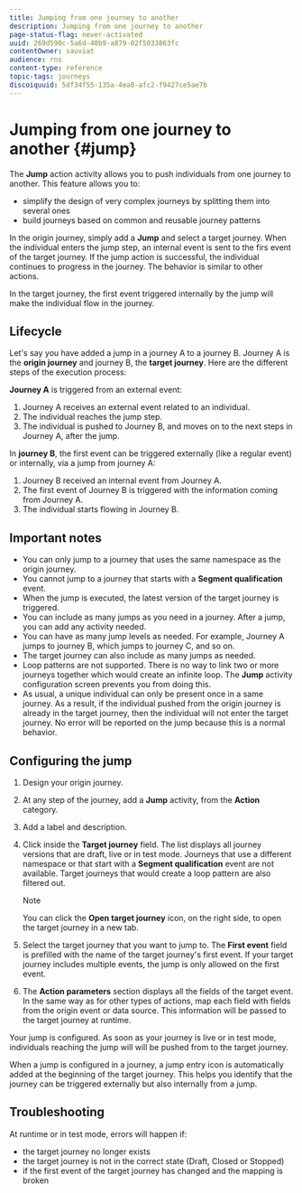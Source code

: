 ```yaml
---
title: Jumping from one journey to another
description: Jumping from one journey to another
page-status-flag: never-activated
uuid: 269d590c-5a6d-40b9-a879-02f5033863fc
contentOwner: sauviat
audience: rns
content-type: reference
topic-tags: journeys
discoiquuid: 5df34f55-135a-4ea8-afc2-f9427ce5ae7b
---
```


# Jumping from one journey to another {#jump}

The **Jump** action activity allows you to push individuals from one journey to another. This feature allows you to:

* simplify the design of very complex journeys by splitting them into several ones  
* build journeys based on common and reusable journey patterns

In the origin journey, simply add a **Jump** and select a target journey. When the individual enters the jump step, an internal event is sent to the firs event of the target journey. If the jump action is successful, the individual continues to progress in the journey. The behavior is similar to other actions.

In the target journey, the first event triggered internally by the jump will make the individual flow in the journey.

## Lifecycle

Let's say you have added a jump in a journey A to a journey B. Journey A is the **origin journey** and journey B, the **target journey**. 
Here are the different steps of the execution process:

**Journey A** is triggered from an external event:

1. Journey A receives an external event related to an individual.
1. The individual reaches the jump step. 
1. The individual is pushed to Journey B, and moves on to the next steps in Journey A, after the jump.

In **journey B**, the first event can be triggered externally (like a regular event) or internally, via a jump from journey A:

1. Journey B received an internal event from Journey A.
1. The first event of Journey B is triggered with the information coming from Journey A.
1. The individual starts flowing in Journey B.

## Important notes

* You can only jump to a journey that uses the same namespace as the origin journey.
* You cannot jump to a journey that starts with a **Segment qualification** event. 
* When the jump is executed, the latest version of the target journey is triggered.
* You can include as many jumps as you need in a journey. After a jump, you can add any activity needed.
* You can have as many jump levels as needed. For example, Journey A jumps to journey B, which jumps to journey C, and so on.
* The target journey can also include as many jumps as needed.
* Loop patterns are not supported. There is no way to link two or more journeys together which would create an infinite loop. The **Jump** activity configuration screen prevents you from doing this.
* As usual, a unique individual can only be present once in a same journey. As a result, if the individual pushed from the origin journey is already in the target journey, then the individual will not enter the target journey. No error will be reported on the jump because this is a normal behavior.

## Configuring the jump

1. Design your origin journey.
1. At any step of the journey, add a **Jump** activity, from the **Action** category. 
1. Add a label and description.
1. Click inside the **Target journey** field. 
   The list displays all journey versions that are draft, live or in test mode. Journeys that use a different namespace or that start with a **Segment qualification** event are not available. Target journeys that would create a loop pattern are also filtered out.

   >[!NOTE]
   >
   >You can click the **Open target journey** icon, on the right side, to open the target journey in a new tab.

1. Select the target journey that you want to jump to.
   The **First event** field is prefilled with the name of the target journey's first event. If your target journey includes multiple events, the jump is only allowed on the first event.
1. The **Action parameters** section displays all the fields of the target event. In the same way as for other types of actions, map each field with fields from the origin event or data source. This information will be passed to the target journey at runtime.

Your jump is configured. As soon as your journey is live or in test mode, individuals reaching the jump will will be pushed from to the target journey.

When a jump is configured in a journey, a jump entry icon is automatically added at the beginning of the target journey. This helps you identify that the journey can be triggered externally but also internally from a jump. 

## Troubleshooting

At runtime or in test mode, errors will happen if:
* the target journey no longer exists
* the target journey is not in the correct state (Draft, Closed or Stopped)
* if the first event of the target journey has changed and the mapping is broken
